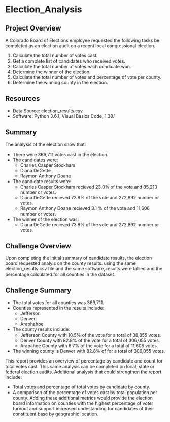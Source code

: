 # Election_Analysis

## Project Overview
A Colorado Board of Elections employee requested the following tasks be completed as an election audit on a recent local congressional election. 

1. Calculate the total number of votes cast. 
2. Get a complete list of candidates who received votes. 
3. Calculate the total number of votes each condicate won. 
4. Determine the winner of the election. 
5. Calculate the total number of votes and percentage of vote per county. 
6. Determine the winning county in the election. 


## Resources
- Data Source: election_results.csv
- Software: Python 3.6.1, Visual Basics Code, 1.38.1 

## Summary 
The analysis of the election show that: 
- There were 369,711 votes cast in the election. 
- The candidates were: 
  - Charles Casper Stockham
  - Diana DeGette
  - Raymon Anthony Doane
- The candidate results were: 
  - Charles Casper Stockham recieved 23.0% of the vote and 85,213 number or votes. 
  - Diana DeGette recieved 73.8% of the vote and 272,892 number or votes. 
  - Raymon Anthony Doane recieved 3.1 % of the vote and 11,606 number or votes. 
- The winner of the election was: 
  - Diana DeGette recieved 73.8% of the vote and 272,892 number or votes. 

## Challenge Overview 
Upon completing the initial summary of candidate results, the election board requested analyis on the county results. using the same election_results.csv file and the same software, results were tallied and the percentage calculated for all counties in the dataset. 

## Challenge Summary
- The total votes for all counties was 369,711.
- Counties represented in the results include: 
  - Jefferson
  - Denver
  - Araphahoe
- The county results include: 
  - Jefferson County with 10.5% of the vote for a total of 38,855 votes. 
  - Denver County with 82.8% of the vote for a total of 306,055 votes. 
  - Arapahoe County with 6.7% of the vote for a total of 11,606 votes. 
- The winning county is Denver with 82.8% of for a total of 306,055 votes.  

This report provides an overview of percentage by candidate and count for total votes cast. This same analysis can be completed on local, state or federal election audits. Additional analysis that could strengthen the report include: 
 - Total votes and percentage of total votes by candidate by county. 
 - A comparison of the percentage of votes cast by total population per county. 
Adding these additional metrics would provide the election board information on counties with the highest percentage of voter turnout and support increased undestanding for candidates of their constituent base by geographic location. 

